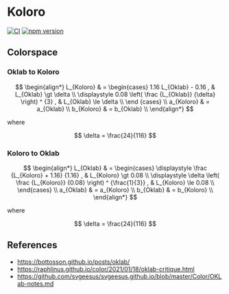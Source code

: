 # Koloro

[![CI](https://github.com/neetly/koloro/actions/workflows/ci.yml/badge.svg)](https://github.com/neetly/koloro/actions/workflows/ci.yml)
[![npm version](https://img.shields.io/npm/v/koloro)](https://www.npmjs.com/package/koloro)

## Colorspace

### Oklab to Koloro

$$
\begin{align*}
L_{Koloro} & = \begin{cases}
  1.16 L_{Oklab} - 0.16 , & L_{Oklab} \gt \delta \\
  \displaystyle 0.08 \left( \frac {L_{Oklab}} {\delta} \right) ^ {3} , & L_{Oklab} \le \delta \\
\end {cases} \\
a_{Koloro} & = a_{Oklab} \\
b_{Koloro} & = b_{Oklab} \\
\end{align*}
$$

where

$$
\delta = \frac{24}{116}
$$

### Koloro to Oklab

$$
\begin{align*}
L_{Oklab} & = \begin{cases}
  \displaystyle \frac {L_{Koloro} + 1.16} {1.16} , & L_{Koloro} \gt 0.08 \\
  \displaystyle \delta \left( \frac {L_{Koloro}} {0.08} \right) ^ {\frac{1}{3}} , & L_{Koloro} \le 0.08 \\
\end{cases} \\
a_{Oklab} & = a_{Koloro} \\
b_{Oklab} & = b_{Koloro} \\
\end{align*}
$$

where

$$
\delta = \frac{24}{116}
$$

## References

- https://bottosson.github.io/posts/oklab/
- https://raphlinus.github.io/color/2021/01/18/oklab-critique.html
- https://github.com/svgeesus/svgeesus.github.io/blob/master/Color/OKLab-notes.md
